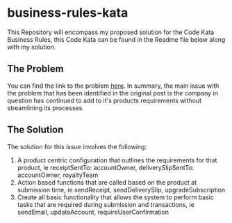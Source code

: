 # business-rules-kata
This Repository will encompass my proposed solution for the Code Kata Business Rules, this Code Kata can be found in the Readme file below along with my solution.

## The Problem
You can find the link to the problem [here](http://codekata.com/kata/kata16-business-rules/).
In summary, the main issue with the problem that has been identified in the original post is the company in question has continued to add to it's products requirements without streamlining its processes.

## The Solution
The solution for this issue involves the following:
1. A product centric configuration that outlines the requirements for that product, ie receiptSentTo: accountOwner, deliverySlipSentTo: accountOwner, royaltyTeam
2. Action based functions that are called based on the product at submission time, ie sendReceipt, sendDeliverySlip, upgradeSubscription
3. Create all basic functionality that allows the system to perform basic tasks that are required during submission and transactions, ie sendEmail, updateAccount, requireUserConfirmation

